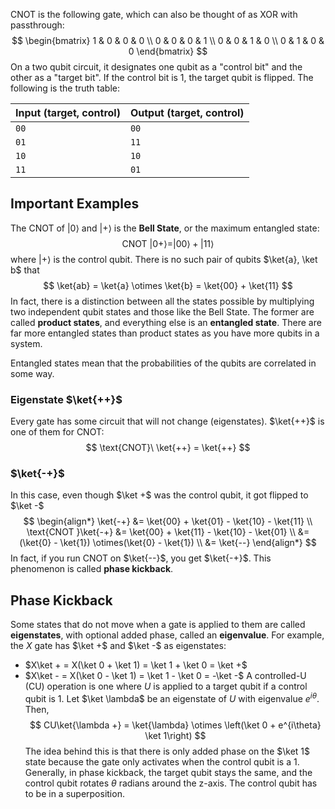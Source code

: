 CNOT is the following gate, which can also be thought of as XOR with passthrough:
$$
\begin{bmatrix}
1 & 0 & 0 & 0 \\
0 & 0 & 0 & 1 \\
0 & 0 & 1 & 0 \\
0 & 1 & 0 & 0
\end{bmatrix}
$$
On a two qubit circuit, it designates one qubit as a "control bit" and the other as a "target bit". If the control bit is 1, the target qubit is flipped. The following is the truth table:

| Input (target, control) | Output (target, control) |
| ----------------------- | ------------------------ |
| `00`                    | `00`                     |
| `01`                    | `11`                     |
| `10`                    | `10`                     |
| `11`                        | `01`                         |
## Important Examples
The CNOT of $|0\rangle$ and $|+\rangle$ is the **Bell State**, or the maximum entangled state:
$$
\text{CNOT}\ |0 +\rangle = |00\rangle + |11\rangle
$$
where $|+\rangle$ is the control qubit. There is no such pair of qubits $\ket{a}, \ket b$ that
$$
\ket{ab} = \ket{a} \otimes \ket{b} = \ket{00} + \ket{11}
$$
In fact, there is a distinction between all the states possible by multiplying two independent qubit states and those like the Bell State. The former are called **product states**, and everything else is an **entangled state**. There are far more entangled states than product states as you have more qubits in a system.

Entangled states mean that the probabilities of the qubits are correlated in some way.

### Eigenstate $\ket{++}$
Every gate has some circuit that will not change (eigenstates). $\ket{++}$  is one of them for CNOT:
$$
\text{CNOT}\ \ket{++} = \ket{++}
$$
### $\ket{-+}$
In this case, even though $\ket +$ was the control qubit, it got flipped to $\ket -$
$$
\begin{align*}
\ket{-+} &= \ket{00} + \ket{01} - \ket{10} - \ket{11} \\
\text{CNOT }\ket{-+} &= \ket{00} + \ket{11} - \ket{10} - \ket{01} \\
&= (\ket{0} - \ket{1}) \otimes(\ket{0} - \ket{1}) \\
&= \ket{--}
\end{align*}
$$
In fact, if you run CNOT on $\ket{--}$, you get $\ket{-+}$. This phenomenon is called **phase kickback**.
## Phase Kickback
Some states that do not move when a gate is applied to them are called **eigenstates**, with optional added phase, called an **eigenvalue**. For example, the $X$ gate has $\ket +$ and $\ket -$ as eigenstates:
- $X\ket + = X(\ket 0 + \ket 1) = \ket 1 + \ket 0 = \ket +$
- $X\ket - = X(\ket 0 - \ket 1) = \ket 1 - \ket 0 = -\ket -$
A controlled-U (CU) operation is one where $U$ is applied to a target qubit if a control qubit is 1. Let $\ket \lambda$ be an eigenstate of $U$ with eigenvalue $e^{i\theta}$. Then,
$$
CU\ket{\lambda +} = \ket{\lambda} \otimes \left(\ket 0 + e^{i\theta} \ket 1\right)
$$
The idea behind this is that there is only added phase on the $\ket 1$ state because the gate only activates when the control qubit is a 1.
Generally, in phase kickback, the target qubit stays the same, and the control qubit rotates $\theta$ radians around the z-axis.
The control qubit has to be in a superposition.